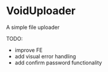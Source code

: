 # VoidUploader
A simple file uploader

TODO:
- improve FE
- add visual error handling
- add confirm password functionality